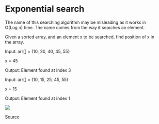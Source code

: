 # Exponential search

The name of this searching algorithm may be misleading as it works in O(Log n) time. The name comes from the way it searches an element.

Given a sorted array, and an element x to be
searched, find position of x in the array.

Input:  arr[] = {10, 20, 40, 45, 55}

x = 45

Output: Element found at index 3

Input:  arr[] = {10, 15, 25, 45, 55}

x = 15

Output: Element found at index 1

<img src="https://www.geeksforgeeks.org/wp-content/uploads/Binary-Search.png"/>

<a href="https://www.geeksforgeeks.org/exponential-search/">Source</a>
